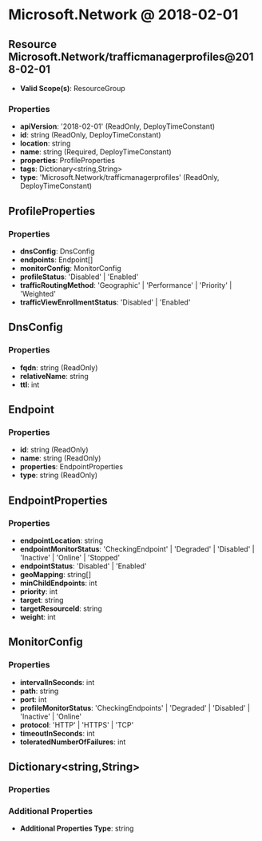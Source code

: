 # Microsoft.Network @ 2018-02-01

## Resource Microsoft.Network/trafficmanagerprofiles@2018-02-01
* **Valid Scope(s)**: ResourceGroup
### Properties
* **apiVersion**: '2018-02-01' (ReadOnly, DeployTimeConstant)
* **id**: string (ReadOnly, DeployTimeConstant)
* **location**: string
* **name**: string (Required, DeployTimeConstant)
* **properties**: ProfileProperties
* **tags**: Dictionary<string,String>
* **type**: 'Microsoft.Network/trafficmanagerprofiles' (ReadOnly, DeployTimeConstant)

## ProfileProperties
### Properties
* **dnsConfig**: DnsConfig
* **endpoints**: Endpoint[]
* **monitorConfig**: MonitorConfig
* **profileStatus**: 'Disabled' | 'Enabled'
* **trafficRoutingMethod**: 'Geographic' | 'Performance' | 'Priority' | 'Weighted'
* **trafficViewEnrollmentStatus**: 'Disabled' | 'Enabled'

## DnsConfig
### Properties
* **fqdn**: string (ReadOnly)
* **relativeName**: string
* **ttl**: int

## Endpoint
### Properties
* **id**: string (ReadOnly)
* **name**: string (ReadOnly)
* **properties**: EndpointProperties
* **type**: string (ReadOnly)

## EndpointProperties
### Properties
* **endpointLocation**: string
* **endpointMonitorStatus**: 'CheckingEndpoint' | 'Degraded' | 'Disabled' | 'Inactive' | 'Online' | 'Stopped'
* **endpointStatus**: 'Disabled' | 'Enabled'
* **geoMapping**: string[]
* **minChildEndpoints**: int
* **priority**: int
* **target**: string
* **targetResourceId**: string
* **weight**: int

## MonitorConfig
### Properties
* **intervalInSeconds**: int
* **path**: string
* **port**: int
* **profileMonitorStatus**: 'CheckingEndpoints' | 'Degraded' | 'Disabled' | 'Inactive' | 'Online'
* **protocol**: 'HTTP' | 'HTTPS' | 'TCP'
* **timeoutInSeconds**: int
* **toleratedNumberOfFailures**: int

## Dictionary<string,String>
### Properties
### Additional Properties
* **Additional Properties Type**: string

